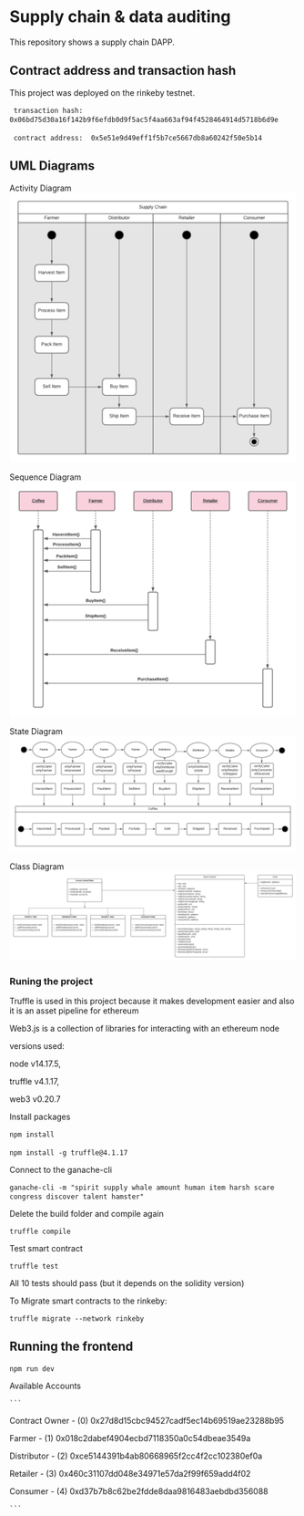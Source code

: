 # Supply chain & data auditing

This repository shows a supply chain DAPP. 

## Contract address and transaction hash

This project was deployed on the rinkeby testnet.

```
 transaction hash:  0x06bd75d30a16f142b9f6efdb0d9f5ac5f4aa663af94f4528464914d5718b6d9e

 contract address:  0x5e51e9d49eff1f5b7ce5667db8a60242f50e5b14

```

## UML Diagrams
Activity Diagram
![activity Diagram](images/activityDiagram.png)

Sequence Diagram
![sequence Diagram](images/sequenceDiagram.png)

State Diagram
![state Diagram](images/stateDiagram.png)

Class Diagram
![class Diagram](images/classDiagram.png)




###  Runing the project

Truffle is used in this project because it makes development easier
and also it is an asset pipeline for ethereum

Web3.js is a collection of libraries for interacting with an ethereum node


versions used:

node v14.17.5,

truffle v4.1.17,

web3 v0.20.7

Install packages

```
npm install

npm install -g truffle@4.1.17

```


Connect to the ganache-cli

```
ganache-cli -m "spirit supply whale amount human item harsh scare congress discover talent hamster"

```

Delete the build folder and compile again

```
truffle compile

```
Test smart contract

```
truffle test
```
All 10 tests should pass (but it depends on the solidity version)


To Migrate smart contracts to the rinkeby:

```
truffle migrate --network rinkeby

```

## Running the frontend


```
npm run dev

```


Available Accounts

    ```
Contract Owner -   (0) 0x27d8d15cbc94527cadf5ec14b69519ae23288b95

Farmer         -   (1) 0x018c2dabef4904ecbd7118350a0c54dbeae3549a

Distributor    -   (2) 0xce5144391b4ab80668965f2cc4f2cc102380ef0a

Retailer       -   (3) 0x460c31107dd048e34971e57da2f99f659add4f02

Consumer       -   (4) 0xd37b7b8c62be2fdde8daa9816483aebdbd356088
    
    ```






